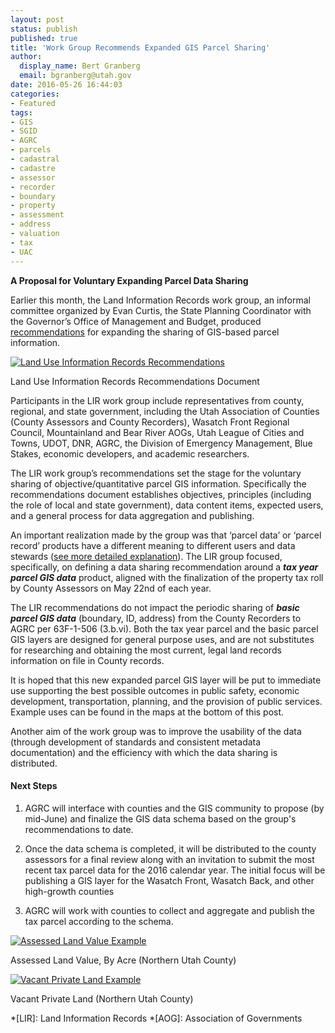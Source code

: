 ```yaml
---
layout: post
status: publish
published: true
title: 'Work Group Recommends Expanded GIS Parcel Sharing'
author:
  display_name: Bert Granberg
  email: bgranberg@utah.gov
date: 2016-05-26 16:44:03
categories:
- Featured
tags:
- GIS
- SGID
- AGRC
- parcels
- cadastral
- cadastre
- assessor
- recorder
- boundary
- property
- assessment
- address
- valuation
- tax
- UAC
---
```


**A Proposal for Voluntary Expanding Parcel Data Sharing**

Earlier this month, the Land Information Records work group, an informal committee organized by Evan Curtis, the State Planning Coordinator with the
Governor’s Office of Management and Budget, produced [recommendations](https://docs.google.com/document/d/19urzWWDE62dX0g2hkcjWid1ctO5n_GR_pNe54o_Y4HY/edit?usp=sharing) for expanding the sharing of GIS-based parcel information.

<div class="caption"><a href="https://docs.google.com/document/d/19urzWWDE62dX0g2hkcjWid1ctO5n_GR_pNe54o_Y4HY/edit?usp=sharing"><img src="{{ "/images/ParcelRecDocScreenshot.jpg" | prepend: site.baseurl }}" alt="Land Use Information Records Recommendations" /></a><p class="caption-text">Land Use Information Records Recommendations Document</p></div>

Participants in the LIR work group include representatives from county, regional, and state government, including the Utah Association of Counties (County Assessors and County Recorders), Wasatch Front Regional Council, Mountainland and Bear River AOGs, Utah League of Cities and Towns, UDOT, DNR, AGRC, the Division of Emergency Management, Blue Stakes, economic developers, and academic researchers.

The LIR work group’s recommendations set the stage for the voluntary sharing of objective/quantitative parcel GIS information. Specifically the recommendations document establishes objectives, principles (including the role of local and state government), data content items, expected users, and a general process for data aggregation and publishing.

An important realization made by the group was that ‘parcel data’ or ‘parcel record’ products have a different meaning to different users and data stewards ([see more detailed explanation](https://docs.google.com/presentation/d/1GJP7oKUOzvD-AcpuZokSNc38aBHoIjXCNP5iHgtnXf0/edit?usp=sharing)). The LIR group focused, specifically, on defining a data sharing recommendation around a _**tax year parcel GIS data**_ product, aligned with the finalization of the property tax roll by County Assessors on May 22nd of each year.

The LIR recommendations do not impact the periodic sharing of _**basic parcel GIS data**_ (boundary, ID, address) from the County Recorders to AGRC per 63F-1-506 (3.b.vi). Both the tax year parcel and the basic parcel GIS layers are designed for general purpose uses, and are not substitutes for researching and obtaining the most current, legal land records information on file in County records.

It is hoped that this new expanded parcel GIS layer will be put to immediate use supporting the best possible outcomes in public safety, economic development, transportation, planning, and the provision of public services. Example uses can be found in the maps at the bottom of this post. 

Another aim of the work group was to improve the usability of the data (through development of standards and consistent metadata documentation) and the efficiency with which the data sharing is distributed.

#### Next Steps

1. AGRC will interface with counties and the GIS community to propose (by mid-June) and finalize the GIS data schema based on the group's recommendations to date.

1. Once the data schema is completed, it will be distributed to the county assessors for a final review along with an invitation to submit the most recent tax parcel data for the 2016 calendar year. The initial focus will be publishing a GIS layer for the Wasatch Front, Wasatch Back, and other high-growth counties

1. AGRC will work with counties to collect and aggregate and publish the tax parcel according to the schema.

<div class="grid text-center">
    <div class="grid__col grid__col--1-of-2 text-center">
        <a href ="{{ "/downloads/ParcelAssessedLandValue.pdf" | prepend: site.baseurl }}">
            <img src="{{ "/images/AssessedLandValue.jpg" | prepend: site.baseurl }}" alt="Assessed Land Value Example" />
        </a>
        <p>Assessed Land Value, By Acre (Northern Utah County)</p>
    </div>
    <div class="grid__col grid__col--1-of-2 text-center">
        <a href ="{{ "/downloads/ParcelVacantPrivateLand.pdf" | prepend: site.baseurl }}">
            <img src="{{ "/images/VacantPrivateLand.jpg" | prepend: site.baseurl }}" alt="Vacant Private Land Example" />
        </a>
        <p>Vacant Private Land (Northern Utah County)</p>
    </div>
</div>


*[LIR]: Land Information Records
*[AOG]: Association of Governments
